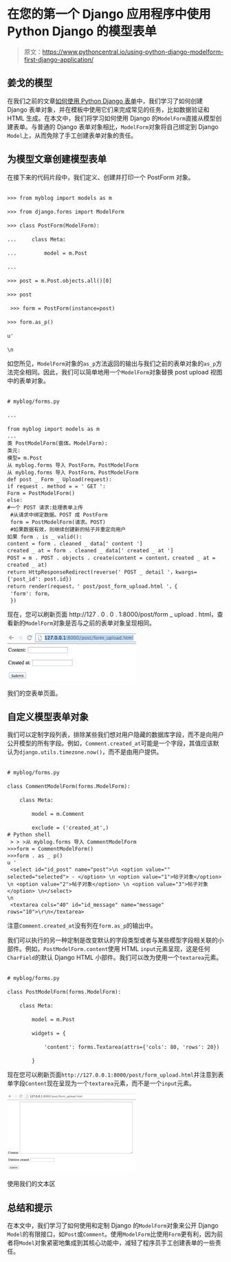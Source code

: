 # 在您的第一个 Django 应用程序中使用 Python Django 的模型表单

> 原文：<https://www.pythoncentral.io/using-python-django-modelform-first-django-application/>

## 姜戈的模型

在我们之前的文章[如何使用 Python Django 表单](https://www.pythoncentral.io/how-to-use-python-django-forms/ "How to Use Python Django Forms")中，我们学习了如何创建 Django 表单对象，并在模板中使用它们来完成常见的任务，比如数据验证和 HTML 生成。在本文中，我们将学习如何使用 Django 的`ModelForm`直接从模型创建表单。与普通的 Django 表单对象相比，`ModelForm`对象将自己绑定到 Django `Model`上，从而免除了手工创建表单对象的责任。

## 为模型文章创建模型表单

在接下来的代码片段中，我们定义、创建并打印一个 PostForm 对象。

```

>>> from myblog import models as m

>>> from django.forms import ModelForm

>>> class PostForm(ModelForm):

...     class Meta:

...         model = m.Post

...

>>> post = m.Post.objects.all()[0]

>>> post

 >>> form = PostForm(instance=post)

>>> form.as_p()

u'

\n

```

如您所见，`ModelForm`对象的`as_p`方法返回的输出与我们之前的表单对象的`as_p`方法完全相同。因此，我们可以简单地用一个`ModelForm`对象替换 post upload 视图中的表单对象。

```

# myblog/forms.py

...

from myblog import models as m
...
类 PostModelForm(窗体。ModelForm): 
类元:
模型= m.Post
从 myblog.forms 导入 PostForm，PostModelForm
从 myblog.forms 导入 PostForm，PostModelForm
def post _ Form _ Upload(request):
if request . method = = ' GET ':
Form = PostModelForm()
else:
#一个 POST 请求:处理表单上传
 #从请求中绑定数据。POST 成 PostForm 
 form = PostModelForm(请求。POST) 
 #如果数据有效，则继续创建新的帖子并重定向用户
如果 form . is _ valid():
content = form . cleaned _ data[' content ']
created _ at = form . cleaned _ data[' created _ at ']
POST = m . POST . objects . create(content = content，created _ at = created _ at)
return HttpResponseRedirect(reverse(' POST _ detail '，kwargs={'post_id': post.id})
return render(request，' post/post_form_upload.html '，{ 
 'form': form，
 }) 

```

现在，您可以刷新页面 http://127 . 0 . 0 . 1:8000/post/form _ upload . html，查看新的`ModelForm`对象是否与之前的表单对象呈现相同。

![Our empty form page](img/e0e30d1456a237aca3ed6feeb6ed2d64.png "Django Form Screenshot 1")

我们的空表单页面。

## 自定义模型表单对象

我们可以定制字段列表，排除某些我们想对用户隐藏的数据库字段，而不是向用户公开模型的所有字段。例如，`Comment.created_at`可能是一个字段，其值应该默认为`django.utils.timezone.now()`，而不是由用户提供。

```

# myblog/forms.py

class CommentModelForm(forms.ModelForm):

    class Meta:

        model = m.Comment

        exclude = ('created_at',)
# Python shell 
 > > >从 myblog.forms 导入 CommentModelForm
>>>form = CommentModelForm()
>>>form . as _ p()
u '
 <select id="id_post" name="post">\n <option value="" selected="selected"> - </option> \n <option value="1">帖子对象</option> \n <option value="2">帖子对象</option> \n <option value="3">帖子对象</option> \n</select> 
\n
 <textarea cols="40" id="id_message" name="message" rows="10">\r\n</textarea> 

```

注意`Comment.created_at`没有列在`form.as_p`的输出中。

我们可以执行的另一种定制是改变默认的字段类型或者与某些模型字段相关联的小部件。例如，`PostModelForm.content`使用 HTML `input`元素呈现，这是任何`CharField`的默认 Django HTML 小部件。我们可以改为使用一个`textarea`元素。

```

# myblog/forms.py

class PostModelForm(forms.ModelForm):

    class Meta:

        model = m.Post

        widgets = {

            'content': forms.Textarea(attrs={'cols': 80, 'rows': 20})

        }

```

现在您可以刷新页面`http://127.0.0.1:8000/post/form_upload.html`并注意到表单字段`Content`现在呈现为一个`textarea`元素，而不是一个`input`元素。

![With our textarea](img/73a9bd808ec443d462798bd75ac430ff.png "With our textarea")

使用我们的文本区

## 总结和提示

在本文中，我们学习了如何使用和定制 Django 的`ModelForm`对象来公开 Django `Model`的有限接口，如`Post`或`Comment`。使用`ModelForm`比使用`Form`更有利，因为前者将`Model`对象紧密地集成到其核心功能中，减轻了程序员手工创建表单的一些责任。